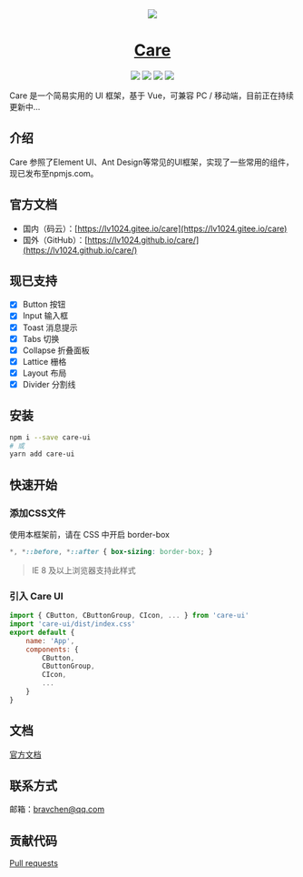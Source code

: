 <div align="center">
<img src="https://chenning02.github.io/care/hero.png">
</div>

<h1 align="center"><a href="https://chenning02.github.io/care/" target="_blank">Care</a></h1>

<div align="center">
<img src="https://travis-ci.org/ChenNing02/care.svg?branch=master">
<img src="https://img.shields.io/npm/v/care-ui.svg">
<img src="https://img.shields.io/badge/language-JavaScript-blue.svg">
<img src="https://img.shields.io/badge/License-MIT-yellow.svg">
</div>

Care 是一个简易实用的 UI 框架，基于 Vue，可兼容 PC / 移动端，目前正在持续更新中...

## 介绍

Care 参照了Element UI、Ant Design等常见的UI框架，实现了一些常用的组件，现已发布至npmjs.com。

## 官方文档

- 国内（码云）：[https://lv1024.gitee.io/care](https://lv1024.gitee.io/care)
- 国外（GitHub）：[https://lv1024.github.io/care/](https://lv1024.github.io/care/)

## 现已支持

- [x] Button 按钮
- [x] Input 输入框
- [x] Toast 消息提示
- [x] Tabs 切换
- [x] Collapse 折叠面板
- [x] Lattice 栅格
- [x] Layout 布局
- [x] Divider 分割线

## 安装

```sh
npm i --save care-ui
# 或
yarn add care-ui
```

## 快速开始

### 添加CSS文件

使用本框架前，请在 CSS 中开启 border-box

```css
*, *::before, *::after { box-sizing: border-box; }
```

> IE 8 及以上浏览器支持此样式

### 引入 Care UI

```js
import { CButton, CButtonGroup, CIcon, ... } from 'care-ui'
import 'care-ui/dist/index.css'
export default {
    name: 'App',
    components: {
        CButton,
        CButtonGroup,
        CIcon,
        ...
    }
}
```

## 文档

[官方文档](https://chenning02.github.io/care/)

## 联系方式

邮箱：<a href="mailto:bravchen@qq.com">bravchen@qq.com</a>

## 贡献代码

[Pull requests](https://github.com/ChenNing02/care/pulls)
